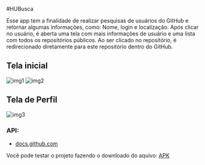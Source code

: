 #HUBusca

Esse app tem a finalidade de realizar pesquisas de usuários do GitHub e retornar algumas informações, como: Nome, login e localização.
Após clicar no usuário, é aberta uma tela com mais informações de usuário e uma lista com todos os repositórios públicos.
Ao ser clicado no repositório, é redirecionado diretamente para este repositório dentro do GitHub.

## Tela inicial
![img1](https://github.com/felipesllopes/HUBusca/assets/99768939/b0c09be3-f6ea-40de-a2cf-f5063808300d)
![img2](https://github.com/felipesllopes/HUBusca/assets/99768939/5457499e-a735-44de-9488-659b85cd303a)

## Tela de Perfil
![img3](https://github.com/felipesllopes/HUBusca/assets/99768939/cda156e7-bb36-4c9b-af57-8b7fb486b1a8)

### API: 
- [docs.github.com](https://docs.github.com/pt/rest/users?apiVersion=2022-11-28)


Você pode testar o projeto fazendo o downloado do aquivo: [APK](https://drive.google.com/file/d/18KH9CCdcZuadiZJygP7y-dUJfEMfk8td/view?usp=drive_link)
